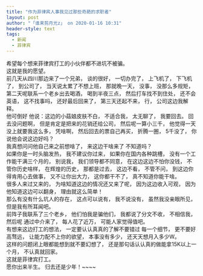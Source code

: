 ```yaml
---
title: "作为菲律宾人事我见过那些奇葩的求职者"
layout: post
author: "「谁来剪月光z」 on 2020-01-16 10:31"
header-style: text
tags:
  - 新闻
  - 菲律宾
---
```


希望每个想来菲律宾打工的小伙伴都不进坑不被骗。
<br>
这就是我的愿望。
<br>
前几天从四川那边来了一个兄弟，
谈的很好，
一切办完了，
上飞机了，
下飞机了，
到公司了，
当天说太累了不想上班，
那就晚一天，
没事，
没那么多规矩，
第二天呢联系一个老乡出去喝酒，
喝到半夜三点，
然后打车找不到住处，
还不会英语，
这不找事吗，
还好最后回来了，
第三天还起不来，
行，
公司这边我解释。
<br>
他可倒好
他说：这边的小菇娘皮肤不白，
不适合我，
太无聊了，
我要回去。
回去没问题啊，
但是肯定是把来的花销还给公司，
然后呢一算小三千，
他觉得一天没上就要我这么多，
凭啥啊，
然后回去的票自己再买，
折腾一圈，
5千没了，
你说他会说这边好吗？
<br>
我真想问问他自己来之前想啥了，
来这边干啥来了 不知道吗？
<br>
如果你是一时头脑发热，
我不建议你过来，
如果你在国内各种跳槽，
没有一个工作能干满三个月的，
别说我，
我们领导都不同意，
在这边这边不怕你没钱，
不管你历史啥样，
在辉煌的历史，
那都是过去，
这边不看，
不管不问，
到这边你得肯用心去做事，
又不让你出大力，
这你都干不了，
真不知道你能干啥。
<br>
很多人来过又来的，
为啥知道这边的情况还又来了呢，
因为这边收入可观，
因为他知道这边可以翻身，
理由就这么简单！
<br>
那么有没有什么坑人的存在，
这点可以说有，
我不说没有，
虽然我没亲眼所见，
但是我有所耳闻吧。
<br>
前阵子我联系了三个老乡，
他们怕我是骗他们，
我都说了分文不收，
不相信我，
然后呢
通过中介来了，
每人花了近万，
可能人家觉得值吧。
<br>
有想来这边打工的想法，
一定要认认真真的了解不要错过 每一个细节，
更不要好高骛远，
让能力配不上你的欲望，
本事没有多少，
还天天想月入多少W。
<br>
这样的问题闭上眼都能想到就不要幻想了，
还是那句话认认真的做能拿15K以上一个月，
不认真就回家。
<br>
这就是菲律宾打工。
<br>
愿你出来半生。
归去还是少年！~~~~
<input type="hidden" value="菲乐园提供"><br>

